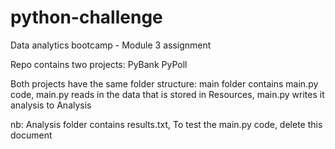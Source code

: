 # python-challenge
Data analytics bootcamp - Module 3 assignment

Repo contains two projects:
  PyBank
  PyPoll

Both projects have the same folder structure:
main folder contains main.py code,
main.py reads in the data that is stored in Resources,
main.py writes it analysis to Analysis

nb: Analysis folder contains results.txt,
To test the main.py code, delete this document



